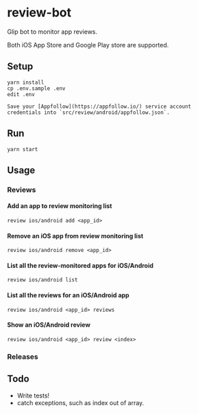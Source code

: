 # review-bot

Glip bot to monitor app reviews.

Both iOS App Store and Google Play store are supported.

## Setup

```
yarn install
cp .env.sample .env
edit .env

Save your [Appfollow](https://appfollow.io/) service account credentials into `src/review/android/appfollow.json`.
```

## Run

```
yarn start
```

## Usage

### Reviews

#### Add an app to review monitoring list

```
review ios/android add <app_id>
```

#### Remove an iOS app from review monitoring list

```
review ios/android remove <app_id>
```

#### List all the review-monitored apps for iOS/Android

```
review ios/android list
```

#### List all the reviews for an iOS/Android app

```
review ios/android <app_id> reviews
```

#### Show an iOS/Android review

```
review ios/android <app_id> review <index>
```

### Releases

## Todo

* Write tests!
* catch exceptions, such as index out of array.
